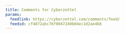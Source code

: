 ```yaml
---
title: Comments for Cyberzettel
params:
  feedlink: https://cyberzettel.com/comments/feed/
  feedid: cf4872abc76f0047240b84ec1d2ae4bb
---
```

